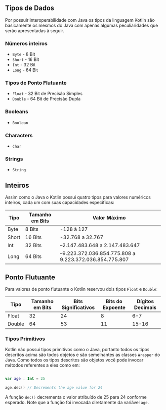 ## Tipos de Dados
Por possuir interoperabilidade com Java os tipos da linguagem Kotlin são basicamente os mesmos do Java com apenas algumas peculiaridades que serão apresentadas à seguir. 

### Números inteiros 
* `Byte` - 8 Bit
* `Short` - 16 Bit
* `Int` - 32 Bit
* `Long` - 64 Bit

### Tipos de Ponto Flutuante
* `Float` - 32 Bit de Precisão Simples 
* `Double` - 64 Bit de Precisão Dupla 

### Booleans  
* `Boolean` 

### Characters 
* `Char` 

### Strings 
* `String` 

## Inteiros 
Assim como o Java o Kotlin possui quatro tipos para valores numéricos inteiros, cada um com suas capacidades específicas:

Tipo |Tamanho em Bits|Valor Máximo 
-----|---------|--------------
Byte | 8 Bits  |-128 à 127 
Short| 16 Bits |-32.768 a 32.767
Int  | 32 Bits |–2.147.483.648 a 2.147.483.647
Long | 64 Bits |–9.223.372.036.854.775.808 a 9.223.372.036.854.775.807
  
## Ponto Flutuante
Para valores de ponto flutuante o Kotlin reservou dois tipos `Float` e `Double`:

Tipo|Tamanho em Bits|Bits Significativos|Bits do Expoente|Dígitos Decimais
----|---------------|------------------|--------------|----------------
Float | 32 | 24 | 8 | 6-7
Double | 64 | 53 | 11 | 15-16  

### Tipos Primitivos 
Kotlin não possui tipos primitivos como o Java, portanto todos os tipos descritos acima são todos objetos e são semelhantes as classes `Wrapper` do Java. Como todos os tipos descritos são objetos você pode invocar métodos referentes a eles como em: 

```kotlin 

var age : Int = 25

age.dec() // Decrements the age value for 24     

```

A função `dec()` decrementa o valor atribuído de 25 para 24 conforme esperado. Note que a função foi invocada diretamente da variável `age`. 
 
